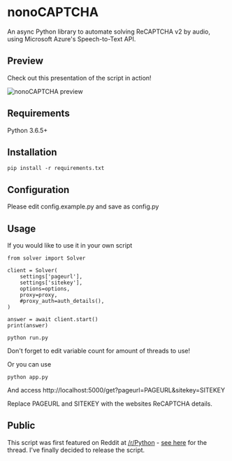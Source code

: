 nonoCAPTCHA
===========

An async Python library to automate solving ReCAPTCHA v2 by audio, using Microsoft Azure's Speech-to-Text API.

Preview
-------

Check out this presentation of the script in action!

![nonoCAPTCHA preview](https://i.redd.it/8osnqnvmm6211.gif)

Requirements
------------

Python 3.6.5+

Installation
------------

```
pip install -r requirements.txt
```

Configuration
-------------

Please edit config.example.py and save as config.py

Usage
-----

If you would like to use it in your own script

```from config import settings
from solver import Solver
  
client = Solver(
    settings['pageurl'],
    settings['sitekey'],
    options=options,
    proxy=proxy,
    #proxy_auth=auth_details(),
)

answer = await client.start()
print(answer)
```

```
python run.py
```

Don't forget to edit variable count for amount of threads to use!

Or you can use

```
python app.py
```

And access http://localhost:5000/get?pageurl=PAGEURL&sitekey=SITEKEY

Replace PAGEURL and SITEKEY with the websites ReCAPTCHA details.

Public
------

This script was first featured on Reddit at [/r/Python](https://reddit.com/r/Python) - [see here](https://www.reddit.com/r/Python/comments/8oqp7v/hey_i_made_a_google_recaptcha_solver_bot_too/) for the thread. I've finally decided to release the script.